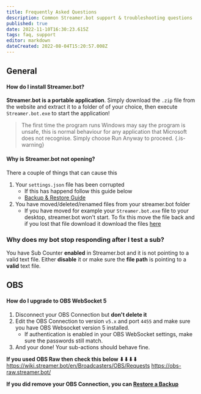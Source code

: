 ```yaml
---
title: Frequently Asked Questions
description: Common Streamer.bot support & troubleshooting questions
published: true
date: 2022-11-10T16:30:23.615Z
tags: faq, support
editor: markdown
dateCreated: 2022-08-04T15:20:57.008Z
---
```


## General
#### How do I install Streamer.bot?
**Streamer.bot is a portable application**.
Simply download the `.zip` file from the website and extract it to a folder of of your choice, then execute `Streamer.bot.exe` to start the application!
> The first time the program runs Windows may say the program is unsafe, this is normal behaviour for any application that Microsoft does not recognise. Simply choose Run Anyway to proceed.
{.is-warning}

#### Why is Streamer.bot not opening?
There a couple of things that can cause this
1. Your `settings.json` file has been corrupted
   * If this has happend follow this guide below
   * [<i class="mdi mdi-backup-restore primary--text"></i> Backup & Restore Guide](/Backup)
2. You have moved/deleted/renamed files from your streamer.bot folder
   * If you have moved for example your `Streamer.bot.exe` file to your desktop, streamer.bot won't start. To fix this move the file back and if you lost that file download it download the files [here](https://streamer.bot)

### Why does my bot stop responding after I test a sub?
You have Sub Counter **enabled** in Streamer.bot and it is not pointing to a valid text file.  Either **disable** it or make sure the **file path** is pointing to a **valid** text file.

## OBS

#### How do I upgrade to OBS WebSocket 5
1. Disconnect your OBS Connection but **don't delete it**
2. Edit the OBS Connection to version `v5.x` and port `4455` and make sure you have OBS Websocket version 5 installed.
   - If authentication is enabled in your OBS WebSocket settings, make sure the passwords still match.
3. And your done! Your sub-actions should behave fine.

**If you used OBS Raw then check this below ⬇⬇⬇⬇**
https://wiki.streamer.bot/en/Broadcasters/OBS/Requests
https://obs-raw.streamer.bot/

**If you did remove your OBS Connection, you can [Restore a Backup](/en/Backup)**
